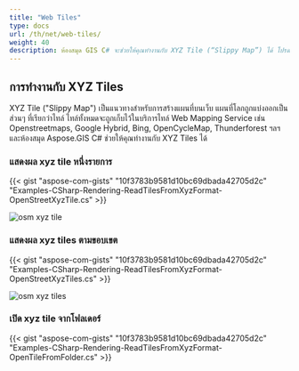 ```yaml
---
title: "Web Tiles"
type: docs
url: /th/net/web-tiles/
weight: 40
description: ห้องสมุด GIS C# จะช่วยให้คุณทำงานกับ XYZ Tile (“Slippy Map”) ได้ โปรดดูตัวอย่างโค้ดเพื่อแสดงผลไทล์ XYZ หนึ่งรายการ และแสดงผลไทล์ XYZ ตามขอบเขตและจากโฟลเดอร์
---
```


## **การทำงานกับ XYZ Tiles**
XYZ Tile ("Slippy Map") เป็นแนวทางสำหรับการสร้างแผนที่บนเว็บ แผนที่โลกถูกแบ่งออกเป็นส่วนๆ ที่เรียกว่าไทล์ ไทล์ทั้งหมดจะถูกเก็บไว้ในบริการไทล์ Web Mapping Service เช่น Openstreetmaps, Google Hybrid, Bing, OpenCycleMap, Thunderforest ฯลฯ และห้องสมุด Aspose.GIS C# ช่วยให้คุณทำงานกับ XYZ Tiles ได้
### **แสดงผล xyz tile หนึ่งรายการ**
{{< gist "aspose-com-gists" "10f3783b9581d10bc69dbada42705d2c" "Examples-CSharp-Rendering-ReadTilesFromXyzFormat-OpenStreetXyzTile.cs" >}}

![osm xyz tile](osm_tile.png)
### **แสดงผล xyz tiles ตามขอบเขต**
{{< gist "aspose-com-gists" "10f3783b9581d10bc69dbada42705d2c" "Examples-CSharp-Rendering-ReadTilesFromXyzFormat-OpenStreetXyzTiles.cs" >}}

![osm xyz tiles](osm_tiles.png)
### **เปิด xyz tile จากโฟลเดอร์**
{{< gist "aspose-com-gists" "10f3783b9581d10bc69dbada42705d2c" "Examples-CSharp-Rendering-ReadTilesFromXyzFormat-OpenTileFromFolder.cs" >}}
